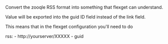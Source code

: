Convert the zooqle RSS format into something that flexget can understand.

Value will be exported into the guid ID field instead of the link field.

This means that in the flexget configuration you'll need to do

rss:
    - http://yourserver/XXXXX
    - guid